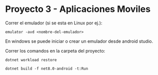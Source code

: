 # Proyecto 3 - Aplicaciones Moviles
Correr el emulador (si se esta en Linux por ej.):

`emulator -avd <nombre-del-emulador>`

En windows se puede iniciar o crear un emulador desde android studio.

Correr los comandos en la carpeta del proyecto:

`dotnet workload restore`

`dotnet build -f net8.0-android -t:Run`
